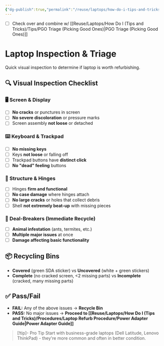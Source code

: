 ```yaml
---
{"dg-publish":true,"permalink":"/reuse/laptops/how-do-i-tips-and-tricks/procedures/laptop-refurb-procedure/laptop-inspection-and-triage/","tags":["procedure","inspection","triage"]}
---
```


- [ ] Check over and combine w/ [[Reuse/Laptops/How Do I (Tips and Tricks)/Tips/PGO Triage (Picking Good Ones)\|PGO Triage (Picking Good Ones)]]
# Laptop Inspection & Triage

Quick visual inspection to determine if laptop is worth refurbishing.

## 🔍 Visual Inspection Checklist

### 🖥️ Screen & Display
- [ ] **No cracks** or punctures in screen
- [ ] **No severe discoloration** or pressure marks
- [ ] Screen assembly **not loose** or detached

### ⌨️ Keyboard & Trackpad
- [ ] **No missing keys**
- [ ] Keys **not loose** or falling off
- [ ] Trackpad buttons have **distinct click**
- [ ] **No "dead" feeling** buttons

### 🔩 Structure & Hinges
- [ ] Hinges **firm and functional**
- [ ] **No case damage** where hinges attach
- [ ] **No large cracks** or holes that collect debris
- [ ] Shell **not extremely beat-up** with missing pieces

### 🐜 Deal-Breakers (Immediate Recycle)
- [ ] **Animal infestation** (ants, termites, etc.)
- [ ] **Multiple major issues** at once
- [ ] **Damage affecting basic functionality**

## 📦 Recycling Bins
- **Covered** (green SDA sticker) vs **Uncovered** (white + green stickers)
- **Complete** (no cracked screen, <2 missing parts) vs **Incomplete** (cracked, many missing parts)

## ✅ Pass/Fail
- **FAIL:** Any of the above issues → **Recycle Bin**
- **PASS:** No major issues → **Proceed to [[Reuse/Laptops/How Do I (Tips and Tricks)/Procedures/Laptop Refurb Procedure/Power Adapter Guide\|Power Adapter Guide]]**

> [!tip]- Pro Tip
> Start with business-grade laptops (Dell Latitude, Lenovo ThinkPad) - they're more common and often in better condition.